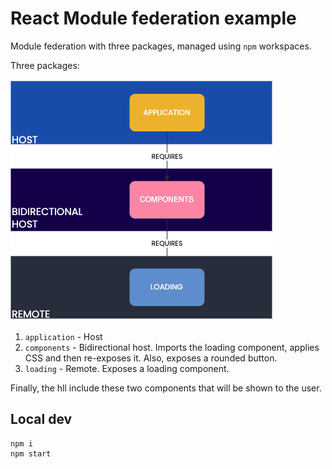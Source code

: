 # React Module federation example

Module federation with three packages, managed using `npm` workspaces.

Three packages:

![Real case scenario](img/scenario.png)

1. `application` - Host
2. `components` - Bidirectional host. Imports the loading component, applies CSS and then re-exposes it. Also, exposes a rounded button.
3. `loading` - Remote. Exposes a loading component.

Finally, the hll include these two components that will be shown to the user.

## Local dev

```
npm i
npm start
```
